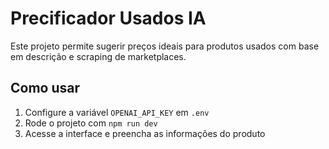 # Precificador Usados IA

Este projeto permite sugerir preços ideais para produtos usados com base em descrição e scraping de marketplaces.

## Como usar

1. Configure a variável `OPENAI_API_KEY` em `.env`
2. Rode o projeto com `npm run dev`
3. Acesse a interface e preencha as informações do produto
